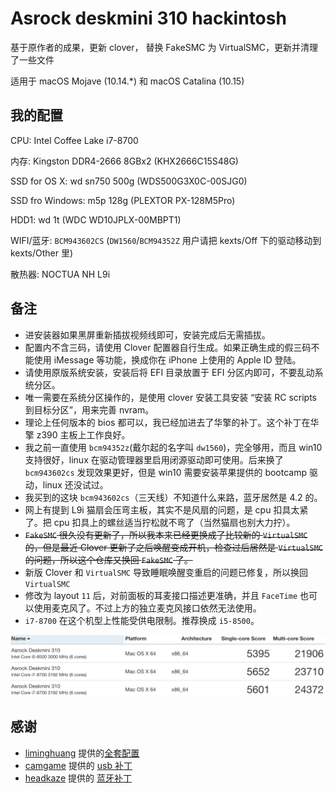 # Asrock deskmini 310 hackintosh

基于原作者的成果，更新 clover， 替换 FakeSMC 为 VirtualSMC，更新并清理了一些文件

适用于 macOS Mojave (10.14.*) 和 macOS Catalina (10.15)

## 我的配置
CPU: Intel Coffee Lake i7-8700

内存: Kingston DDR4-2666 8GBx2 (KHX2666C15S48G)

SSD for OS X: wd sn750 500g (WDS500G3X0C-00SJG0)

SSD fro Windows: m5p 128g (PLEXTOR PX-128M5Pro)

HDD1: wd 1t (WDC WD10JPLX-00MBPT1)

WIFI/蓝牙: `BCM943602CS` (`DW1560`/`BCM94352Z` 用户请把 kexts/Off 下的驱动移动到 kexts/Other 里)

散热器: NOCTUA NH L9i

## 备注

* 进安装器如果黑屏重新插拔视频线即可，安装完成后无需插拔。
* 配置内不含三码，请使用 Clover 配置器自行生成。如果正确生成的假三码不能使用 iMessage 等功能，换成你在 iPhone 上使用的 Apple ID 登陆。
* 请使用原版系统安装，安装后将 EFI 目录放置于 EFI 分区内即可，不要乱动系统分区。
* 唯一需要在系统分区操作的，是使用 clover 安装工具安装 “安装 RC scripts 到目标分区”，用来完善 nvram。
* 理论上任何版本的 bios 都可以，我已经加进去了华擎的补丁。这个补丁在华擎 z390 主板上工作良好。
* 我之前一直使用 `bcm94352z`(戴尔起的名字叫 `dw1560`)，完全够用，而且 win10 支持很好，linux 在驱动管理器里启用闭源驱动即可使用。后来换了 `bcm943602cs` 发现效果更好，但是 win10 需要安装苹果提供的 bootcamp 驱动，linux 还没试过。
* 我买到的这块 `bcm943602cs`（三天线）不知道什么来路，蓝牙居然是 4.2 的。
* 网上有提到 L9i 猫扇会压弯主板，其实不是风扇的问题，是 cpu 扣具太紧了。把 cpu 扣具上的螺丝适当拧松就不弯了（当然猫扇也别大力拧）。
* ~~`FakeSMC` 很久没有更新了，所以我本来已经更换成了比较新的 `VirtualSMC` 的，但是最近 Clover 更新了之后唤醒变成开机，检查过后居然是 `VirtualSMC` 的问题，所以这个仓库又换回  `FakeSMC` 了。~~
* 新版 Clover 和 `VirtualSMC` 导致睡眠唤醒变重启的问题已修复，所以换回 `VirtualSMC`
* 修改为 layout `11` 后，对前面板的耳麦接口描述更准确，并且 `FaceTime` 也可以使用麦克风了。不过上方的独立麦克风接口依然无法使用。
* `i7-8700` 在这个机型上性能受供电限制。推荐换成 `i5-8500`。

![benchmark](https://raw.githubusercontent.com/xiaooloong/asrock_deskmini310_hackintosh/master/snapshot/benchmark.png)

## 感谢

* [liminghuang](https://github.com/liminghuang) 提供的[全套配置](https://github.com/liminghuang/asrock_deskmini310_hackintosh)
* [camgame](http://i.pcbeta.com/space-uid-535201.html) 提供的 [usb 补丁](http://bbs.pcbeta.com/forum.php?mod=redirect&goto=findpost&ptid=1799808&pid=48716684)
* [headkaze](https://github.com/headkaze) 提供的 [蓝牙补丁](https://github.com/headkaze/OS-X-BrcmPatchRAM)
